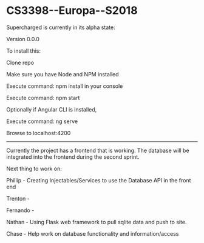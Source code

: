 # CS3398--Europa--S2018

Supercharged is currently in its alpha state:

Version 0.0.0

To install this:

Clone repo

Make sure you have Node and NPM installed

Execute command: npm install in your console

Execute command: npm start

Optionally if Angular CLI is installed,

Execute command: ng serve

Browse to localhost:4200


--------------------------------------------------------------------------------------------------
Currently the project has a frontend that is working.
The database will be integrated into the frontend during the second sprint.

Next thing to work on:

Phillip - Creating Injectables/Services to use the Database API in the front end

Trenton - 

Fernando - 

Nathan - Using Flask web framework to pull sqlite data and push to site.

Chase - Help work on database functionality and information/access
